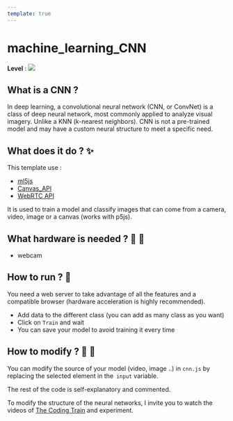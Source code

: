 ```yaml
---
template: true
---
```


# machine_learning_CNN

**Level** : ![](https://img.shields.io/badge/Level-Intermediate-yellow)

## What is a CNN ?

In deep learning, a convolutional neural network (CNN, or ConvNet) is a class of deep neural network, most commonly applied to analyze visual imagery.
Unlike a KNN (k-nearest neighbors). CNN is not a pre-trained model and may have a custom neural structure to meet a specific need.

## What does it do ? ✨

This template use :

- [ml5js](https://ml5js.org/)
- [Canvas_API](https://developer.mozilla.org/fr/docs/Web/API/Canvas_API)
- [WebRTC API](https://developer.mozilla.org/en-US/docs/Web/API/WebRTC_API)

It is used to train a model and classify images that can come from a camera, video, image or a canvas (works with p5js).

## What hardware is needed ? 💾 🔌

- webcam

## How to run ? 🚀

You need a web server to take advantage of all the features and a compatible browser (hardware acceleration is highly recommended).

- Add data to the different class (you can add as many class as you want)
- Click on `Train` and wait
- You can save your model to avoid training it every time

## How to modify ? 🔩 🔨

You can modify the source of your model (video, image ..) in `cnn.js` by replacing the selected element in the` input` variable.

The rest of the code is self-explanatory and commented.

To modify the structure of the neural networks, I invite you to watch the videos of [The Coding Train](https://www.youtube.com/watch?v=qPKsVAI_W6M&t=79s&ab_channel=TheCodingTrain) and experiment.
